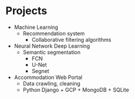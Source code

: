 # Projects

- Machine Learning
  - Recommendation system
    - Collaborative filtering algorithms
- Neural Network Deep Learning
  - Semantic segmentation
    - FCN
    - U-Net
    - Segnet
- Accommodation Web Portal
  - Data crawling, cleaning
  - Python Django + GCP + MongoDB + SQLite
